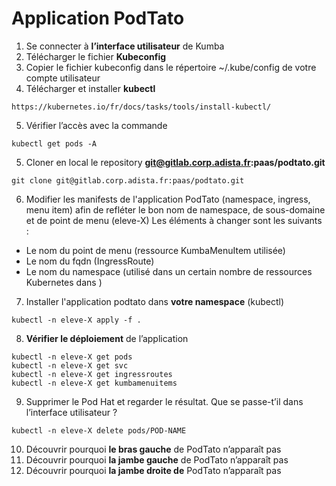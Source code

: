 # Application PodTato

1. Se connecter à **l’interface utilisateur** de Kumba
2. Télécharger le fichier **Kubeconfig**
3. Copier le fichier kubeconfig dans le répertoire ~/.kube/config de votre compte utilisateur
4. Télécharger et installer **kubectl**
```
https://kubernetes.io/fr/docs/tasks/tools/install-kubectl/
```
5. Vérifier l’accès avec la commande 
```
kubectl get pods -A
```
5. Cloner en local le repository **git@gitlab.corp.adista.fr:paas/podtato.git**
```
git clone git@gitlab.corp.adista.fr:paas/podtato.git
```
6. Modifier les manifests de l'application PodTato (namespace, ingress, menu item) afin de refléter le bon nom de namespace, de sous-domaine et de point de menu (eleve-X)
Les éléments à changer sont les suivants :
* Le nom du point de menu (ressource KumbaMenuItem utilisée)
* Le nom du fqdn (IngressRoute)
* Le nom du namespace (utilisé dans un certain nombre de ressources Kubernetes dans )
7. Installer l'application podtato dans **votre namespace** (kubectl)
```
kubectl -n eleve-X apply -f .
```
8. **Vérifier le déploiement** de l’application
```
kubectl -n eleve-X get pods
kubectl -n eleve-X get svc
kubectl -n eleve-X get ingressroutes
kubectl -n eleve-X get kumbamenuitems
```
9. Supprimer le Pod Hat et regarder le résultat. Que se passe-t’il dans l’interface utilisateur ?
```
kubectl -n eleve-X delete pods/POD-NAME
```
10. Découvrir pourquoi **le bras gauche** de PodTato n’apparaît pas
11. Découvrir pourquoi **la jambe gauche** de PodTato n’apparaît pas
12. Découvrir pourquoi **la jambe droite de** PodTato n’apparaît pas
